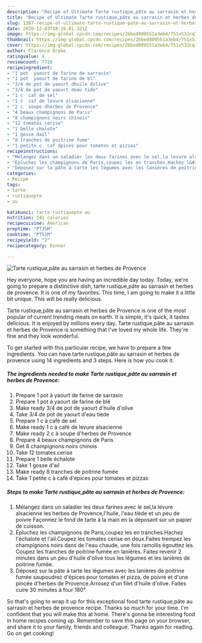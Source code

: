 ```yaml
---
description: "Recipe of Ultimate Tarte rustique,pâte au sarrasin et herbes de Provence"
title: "Recipe of Ultimate Tarte rustique,pâte au sarrasin et herbes de Provence"
slug: 1307-recipe-of-ultimate-tarte-rustique-pate-au-sarrasin-et-herbes-de-provence
date: 2020-12-03T18:16:01.321Z
image: https://img-global.cpcdn.com/recipes/2bbed809551a3eb4/751x532cq70/tarte-rustiquepate-au-sarrasin-et-herbes-de-provence-photo-principale-de-la-recette.jpg
thumbnail: https://img-global.cpcdn.com/recipes/2bbed809551a3eb4/751x532cq70/tarte-rustiquepate-au-sarrasin-et-herbes-de-provence-photo-principale-de-la-recette.jpg
cover: https://img-global.cpcdn.com/recipes/2bbed809551a3eb4/751x532cq70/tarte-rustiquepate-au-sarrasin-et-herbes-de-provence-photo-principale-de-la-recette.jpg
author: Clarence Drake
ratingvalue: 4
reviewcount: 7726
recipeingredient:
- "1 pot  yaourt de farine de sarrasin"
- "1 pot  yaourt de farine de bl"
- "3/4 de pot de yaourt dhuile dolive"
- "3/4 de pot de yaourt deau tide"
- "1 c  caf de sel"
- "1 c  caf de levure alsacienne"
- "2 c  soupe dherbes de Provence"
- "4 beaux champignons de Paris"
- "8 champignons noirs chinois"
- "12 tomates cerise"
- "1 belle chalote"
- "1 gosse dail"
- "8 tranches de poitrine fume"
- "1 petite c  caf dpices pour tomates et pizzas"
recipeinstructions:
- "Mélangez dans un saladier les deux farines avec le sel,la levure alsacienne les herbes de Provence,l&#39;huile, l&#39;eau tiède et un peu de poivre Façonnez le fond de tarte à la main en la déposant sur un papier de cuisson."
- "Épluchez les champignons de Paris,coupez les en tranches.Hachez l&#39;échalote et l&#39;ail.Coupez les tomates cerise en deux.Faites trempez les champignons noirs dans de l&#39;eau chaude, une fois ramollis égouttez les. Coupez les tranches de poitrine fumée en lanières. Faites revenir 2 minutes dans un peu d&#39;huile d&#39;olive tous les légumes et les lanières de poitrine fumée."
- "Déposez sur la pâte à tarte les légumes avec les lanières de poitrine fumée saupoudrez d&#39;épices pour tomates et pizza, de poivre et d&#39;une pincée d&#39;herbes de Provence.Arrosez d&#39;un filet d&#39;huile d&#39;olive. Faites cuire 30 minutes à four 180°."
categories:
- Recipe
tags:
- tarte
- rustiquepte
- au

katakunci: tarte rustiquepte au 
nutrition: 141 calories
recipecuisine: American
preptime: "PT35M"
cooktime: "PT51M"
recipeyield: "2"
recipecategory: Dinner

---
```



![Tarte rustique,pâte au sarrasin et herbes de Provence](https://img-global.cpcdn.com/recipes/2bbed809551a3eb4/751x532cq70/tarte-rustiquepate-au-sarrasin-et-herbes-de-provence-photo-principale-de-la-recette.jpg)

Hey everyone, hope you are having an incredible day today. Today, we're going to prepare a distinctive dish, tarte rustique,pâte au sarrasin et herbes de provence. It is one of my favorites. This time, I am going to make it a little bit unique. This will be really delicious.

Tarte rustique,pâte au sarrasin et herbes de Provence is one of the most popular of current trending meals on earth. It is simple, it's quick, it tastes delicious. It is enjoyed by millions every day. Tarte rustique,pâte au sarrasin et herbes de Provence is something that I've loved my whole life. They're fine and they look wonderful.




To get started with this particular recipe, we have to prepare a few ingredients. You can have tarte rustique,pâte au sarrasin et herbes de provence using 14 ingredients and 3 steps. Here is how you cook it.

<!--inarticleads1-->

##### The ingredients needed to make Tarte rustique,pâte au sarrasin et herbes de Provence:

1. Prepare 1 pot à yaourt de farine de sarrasin
1. Prepare 1 pot à yaourt de farine de blé
1. Make ready 3/4 de pot de yaourt d&#39;huile d&#39;olive
1. Take 3/4 de pot de yaourt d&#39;eau tiède
1. Prepare 1 c à café de sel
1. Make ready 1 c à café de levure alsacienne
1. Make ready 2 c à soupe d&#39;herbes de Provence
1. Prepare 4 beaux champignons de Paris
1. Get 8 champignons noirs chinois
1. Take 12 tomates cerise
1. Prepare 1 belle échalote
1. Take 1 gosse d&#39;ail
1. Make ready 8 tranches de poitrine fumée
1. Take 1 petite c à café d&#39;épices pour tomates et pizzas




<!--inarticleads2-->

##### Steps to make Tarte rustique,pâte au sarrasin et herbes de Provence:

1. Mélangez dans un saladier les deux farines avec le sel,la levure alsacienne les herbes de Provence,l&#39;huile, l&#39;eau tiède et un peu de poivre Façonnez le fond de tarte à la main en la déposant sur un papier de cuisson.
1. Épluchez les champignons de Paris,coupez les en tranches.Hachez l&#39;échalote et l&#39;ail.Coupez les tomates cerise en deux.Faites trempez les champignons noirs dans de l&#39;eau chaude, une fois ramollis égouttez les. Coupez les tranches de poitrine fumée en lanières. Faites revenir 2 minutes dans un peu d&#39;huile d&#39;olive tous les légumes et les lanières de poitrine fumée.
1. Déposez sur la pâte à tarte les légumes avec les lanières de poitrine fumée saupoudrez d&#39;épices pour tomates et pizza, de poivre et d&#39;une pincée d&#39;herbes de Provence.Arrosez d&#39;un filet d&#39;huile d&#39;olive. Faites cuire 30 minutes à four 180°.




So that's going to wrap it up for this exceptional food tarte rustique,pâte au sarrasin et herbes de provence recipe. Thanks so much for your time. I'm confident that you will make this at home. There's gonna be interesting food in home recipes coming up. Remember to save this page on your browser, and share it to your family, friends and colleague. Thanks again for reading. Go on get cooking!
